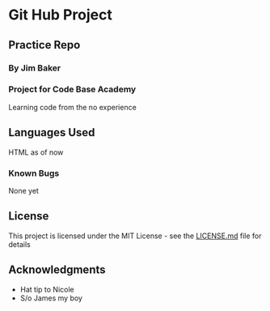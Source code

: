 # Git Hub Project

## Practice Repo

### By Jim Baker

### Project for Code Base Academy
Learning code from the no experience

## Languages Used
HTML as of now

### Known Bugs
None yet

## License 
This project is licensed under the MIT License - see the [LICENSE.md](LICENSE.md) file for details
## Acknowledgments
* Hat tip to Nicole
* S/o James my boy